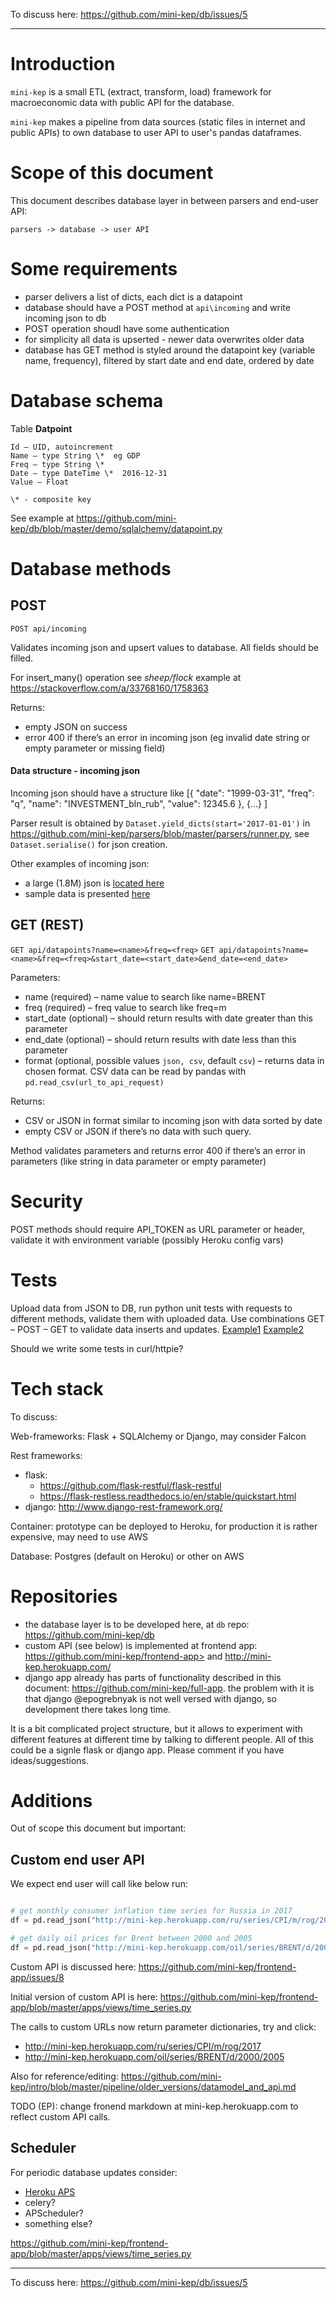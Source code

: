 To discuss here: <https://github.com/mini-kep/db/issues/5>

---------------------


Introduction
============

```mini-kep``` is a small ETL (extract, transform, load) framework for macroeconomic data with public API for the database.

```mini-kep``` makes a pipeline from data sources (static files in internet and public APIs) to own database to user API to
user's pandas dataframes.

Scope of this document
======================

This document describes database layer in between parsers and end-user API:

```
parsers -> database -> user API
```

Some requirements
=================

- parser delivers a list of dicts, each dict is a datapoint
- database should have a POST method at ```api\incoming``` and write incoming json to db
- POST operation shoudl have some authentication
- for simplicity all data is upserted - newer data overwrites older data
- database has GET method is styled around the datapoint key (variable name, frequency), filtered by start date and end date, ordered by date

Database schema
===============

Table **Datpoint**
```
Id – UID, autoincrement
Name – type String \*  eg GDP
Freq – type String \*
Date – type DateTime \*  2016-12-31
Value – Float

\* - composite key

```

See example at <https://github.com/mini-kep/db/blob/master/demo/sqlalchemy/datapoint.py>

Database methods
================

POST
----

```POST api/incoming```

Validates incoming json and upsert values to database. All fields should be filled.

For insert_many() operation see *sheep/flock* example at <https://stackoverflow.com/a/33768160/1758363>

Returns:
- empty JSON on success
- error 400 if there’s an error in incoming json (eg invalid date string or empty parameter or missing field)

#### Data structure - incoming json

Incoming json should have a structure like
    [{
        "date": "1999-03-31",
        "freq": "q",
        "name": "INVESTMENT_bln_rub",
        "value": 12345.6
    },
    {...}
    ]

Parser result is obtained by  ```Dataset.yield_dicts(start='2017-01-01')``` in <https://github.com/mini-kep/parsers/blob/master/parsers/runner.py>, see ```Dataset.serialise()``` for json creation.

Other examples of incoming json:

- a large (1.8M) json is [located here](https://github.com/mini-kep/intro/blob/master/pipeline/dataset.json)
- sample data is presented [here](https://github.com/mini-kep/full-app/issues/9#issuecomment-331814995)

GET (REST)
----------

```GET api/datapoints?name=<name>&freq=<freq>```
```GET api/datapoints?name=<name>&freq=<freq>&start_date=<start_date>&end_date=<end_date>```

Parameters:
- name (required) – name value to search like name=BRENT
- freq (required) – freq value to search like freq=m
- start_date (optional) – should return results with date greater than this parameter
- end_date (optional) – should return results with date less than this parameter
- format (optional, possible values ```json, csv```, default ```csv```) – returns data in chosen format. CSV data can be read by pandas with ```pd.read_csv(url_to_api_request)```

Returns:
- CSV or JSON in format similar to incoming json with data sorted by date
- empty CSV or JSON if there’s no data with such query.

Method validates parameters and returns error 400 if there’s an error in parameters (like string in data parameter or empty parameter)

Security
========

POST methods should require API_TOKEN as URL parameter or header, validate it with environment variable (possibly Heroku config vars)

Tests
=====

Upload data from JSON to DB, run python unit tests with requests to different methods, validate them with uploaded data.
Use combinations GET – POST – GET to validate data inserts and updates.
[Example1](https://github.com/mini-kep/db/blob/master/demo/sqlalchemy/tests/test_clientdb_demo.py)
[Example2](https://github.com/mini-kep/full-app/blob/master/datapoint/tests.py)

Should we write some tests in curl/httpie?


Tech stack
==========
To discuss:

Web-frameworks: Flask + SQLAlchemy or Django, may consider Falcon

Rest frameworks:
- flask:
  - <https://github.com/flask-restful/flask-restful>
  - <https://flask-restless.readthedocs.io/en/stable/quickstart.html>
- django: <http://www.django-rest-framework.org/>

Container: prototype can be deployed to Heroku, for production it is rather expensive, may need to use  AWS

Database: Postgres (default on Heroku) or other on AWS

Repositories
============

- the database layer is to be developed here, at ```db``` repo: <https://github.com/mini-kep/db>
- custom API (see below) is implemented at frontend app:  https://github.com/mini-kep/frontend-app> and <http://mini-kep.herokuapp.com/>
- django app already has parts of functionality described in this document: <https://github.com/mini-kep/full-app>. the problem with it is that django @epogrebnyak is not well versed with django, so development there takes long time.

It is a bit complicated project structure, but it allows to experiment with different features at different time by talking to different people. All of this could be a signle flask or django app. Please comment if you have ideas/suggestions.


Additions
=========

Out of scope this document but important:

##  Custom end user API

We expect end user will call like below run:
```python

# get monthly consumer inflation time series for Russia in 2017
df = pd.read_json("http://mini-kep.herokuapp.com/ru/series/CPI/m/rog/2017")

# get daily oil prices for Brent between 2000 and 2005
df = pd.read_json("http://mini-kep.herokuapp.com/oil/series/BRENT/d/2000/2005")

```

Custom API is discussed here: <https://github.com/mini-kep/frontend-app/issues/8>

Initial version of custom API is here: <https://github.com/mini-kep/frontend-app/blob/master/apps/views/time_series.py>

The calls to custom URLs now return parameter dictionaries, try and click:
 - <http://mini-kep.herokuapp.com/ru/series/CPI/m/rog/2017>
 - <http://mini-kep.herokuapp.com/oil/series/BRENT/d/2000/2005>

Also for reference/editing: <https://github.com/mini-kep/intro/blob/master/pipeline/older_versions/datamodel_and_api.md>

TODO (EP): change fronend markdown at mini-kep.herokuapp.com to reflect custom API calls.

## Scheduler

For periodic database updates consider:
 - [Heroku APS](https://devcenter.heroku.com/articles/clock-processes-python)
 - celery?
 - APScheduler?
 - something else?


https://github.com/mini-kep/frontend-app/blob/master/apps/views/time_series.py

---------------------

To discuss here: <https://github.com/mini-kep/db/issues/5>
